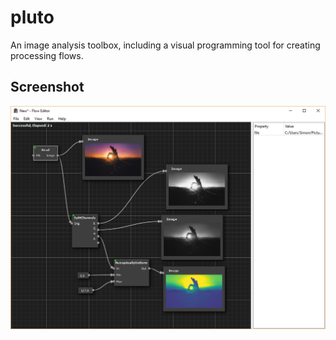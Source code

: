 # pluto

An image analysis toolbox, including a visual programming tool for creating processing flows.

## Screenshot

![Screenshot](https://raw.githubusercontent.com/simeks/pluto/master/Misc/screenshot.png "Screenshot")